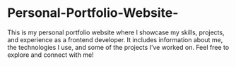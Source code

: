 # Personal-Portfolio-Website-
This is my personal portfolio website where I showcase my skills, projects, and experience as a frontend developer. It includes information about me, the technologies I use, and some of the projects I’ve worked on. Feel free to explore and connect with me!
